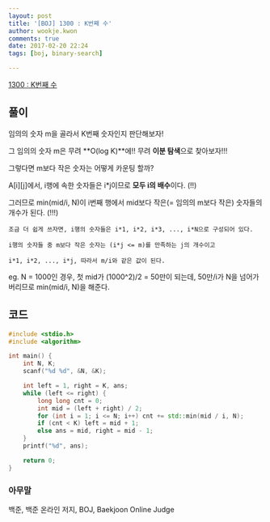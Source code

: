 ```yaml
---
layout: post
title: '[BOJ] 1300 : K번째 수'
author: wookje.kwon
comments: true
date: 2017-02-20 22:24
tags: [boj, binary-search]

---
```


[1300 : K번째 수](https://www.acmicpc.net/problem/1300)

## 풀이  

임의의 숫자 m을 골라서 K번째 숫자인지 판단해보자!  

그 임의의 숫자 m은 무려 **O(log K)**에!! 무려 **이분 탐색**으로 찾아보자!!!   

그렇다면 m보다 작은 숫자는 어떻게 카운팅 할까?

A[i][j]에서, i행에 속한 숫자들은 i*j이므로 **모두 i의 배수**이다. (!!)  

그러므로 min(mid/i, N)이 i번째 행에서 mid보다 작은(= 임의의 m보다 작은) 숫자들의 개수가 된다. (!!!)  

```
조금 더 쉽게 쓰자면, i행의 숫자들은 i*1, i*2, i*3, ..., i*N으로 구성되어 있다.

i행의 숫자들 중 m보다 작은 숫자는 (i*j <= m)를 만족하는 j의 개수이고

i*1, i*2, ..., i*j, 따라서 m/i와 같은 값이 된다.
```

eg. N = 1000인 경우, 첫 mid가 (1000^2)/2 = 50만이 되는데, 50만/i가 N을 넘어가버리므로 min(mid/i, N)을 해준다.    

## 코드

```cpp
#include <stdio.h>
#include <algorithm>

int main() {
	int N, K;
	scanf("%d %d", &N, &K);

	int left = 1, right = K, ans;
	while (left <= right) {
		long long cnt = 0;
		int mid = (left + right) / 2;
		for (int i = 1; i <= N; i++) cnt += std::min(mid / i, N);
		if (cnt < K) left = mid + 1;
		else ans = mid, right = mid - 1;
	}
	printf("%d", ans);

	return 0;
}
```

### 아무말  
백준, 백준 온라인 저지, BOJ, Baekjoon Online Judge
